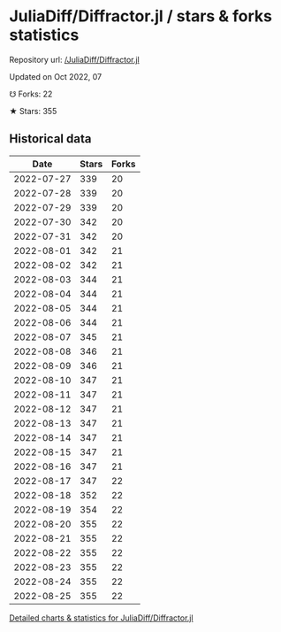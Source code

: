 # JuliaDiff/Diffractor.jl / stars & forks statistics

Repository url: [/JuliaDiff/Diffractor.jl](https://github.com/JuliaDiff/Diffractor.jl)

Updated on Oct 2022, 07

☋ Forks: 22

★ Stars: 355

## Historical data
| Date | Stars | Forks |
|------|-------|-------|
| 2022-07-27 | 339 | 20 | 
| 2022-07-28 | 339 | 20 | 
| 2022-07-29 | 339 | 20 | 
| 2022-07-30 | 342 | 20 | 
| 2022-07-31 | 342 | 20 | 
| 2022-08-01 | 342 | 21 | 
| 2022-08-02 | 342 | 21 | 
| 2022-08-03 | 344 | 21 | 
| 2022-08-04 | 344 | 21 | 
| 2022-08-05 | 344 | 21 | 
| 2022-08-06 | 344 | 21 | 
| 2022-08-07 | 345 | 21 | 
| 2022-08-08 | 346 | 21 | 
| 2022-08-09 | 346 | 21 | 
| 2022-08-10 | 347 | 21 | 
| 2022-08-11 | 347 | 21 | 
| 2022-08-12 | 347 | 21 | 
| 2022-08-13 | 347 | 21 | 
| 2022-08-14 | 347 | 21 | 
| 2022-08-15 | 347 | 21 | 
| 2022-08-16 | 347 | 21 | 
| 2022-08-17 | 347 | 22 | 
| 2022-08-18 | 352 | 22 | 
| 2022-08-19 | 354 | 22 | 
| 2022-08-20 | 355 | 22 | 
| 2022-08-21 | 355 | 22 | 
| 2022-08-22 | 355 | 22 | 
| 2022-08-23 | 355 | 22 | 
| 2022-08-24 | 355 | 22 | 
| 2022-08-25 | 355 | 22 | 


[Detailed charts & statistics for JuliaDiff/Diffractor.jl](https://reviewgithub.com/rep/JuliaDiff/Diffractor.jl)
